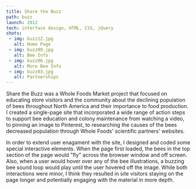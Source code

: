```yaml
---
title: Share the Buzz
path: buzz
launch: 2012
tech: interface design, HTML, CSS, jQuery
shots:
 - img: buzz12.jpg
   alt: Home Page
 - img: buzz09.jpg
   alt: Bee Info
 - img: buzz06.jpg
   alt: More Bee Info
 - img: buzz03.jpg
   alt: Partnerships
---
```

Share the Buzz was a Whole Foods Market project that focused on educating store visitors and the community about the declining population of bees throughout North America and their importance to food production. I created a single-page site that incorporated a wide range of action steps to support bee education and colony maintenance from watching a video, to pinning an image to Pinterest, to researching the causes of the bees decreased population through Whole Foods' scientific partners' websites.
  
In order to extend user enagament with the site, I designed and coded some special interactive elements. When the page first loaded, the bees in the top section of the page would "fly" across the browser window and off screen. Also, when a user would hover over any of the bee illustrations, a buzzing bee sound loop would play until the user hovered off the image. While both interactions were minor, I think they resulted in site visitors staying on the page longer and potentially engaging with the material in more depth.
